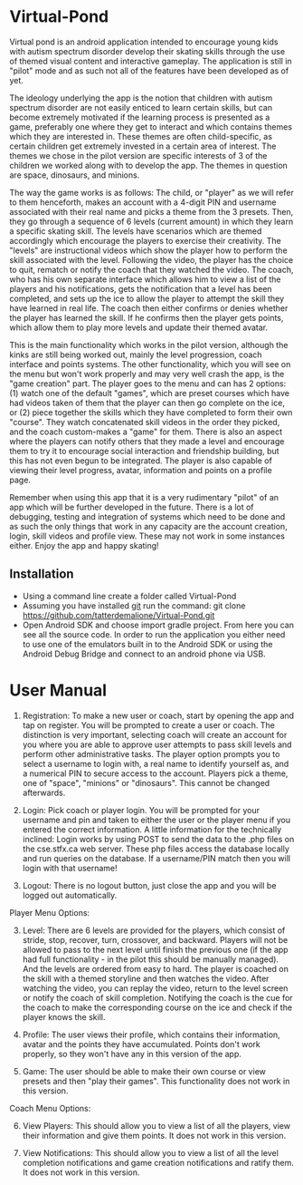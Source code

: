# Virtual-Pond

  Virtual pond is an android application intended to encourage young kids with autism spectrum disorder develop their skating skills through the use of themed visual content and interactive gameplay. The application is still in "pilot" mode and as such not all of the features have been developed as of yet.
  
  The ideology underlying the app is the notion that children with autism spectrum disorder are not easily enticed to learn certain skills, but can become extremely motivated if the learning process is presented as a game, preferably one where they get to interact and which contains themes which they are interested in. These themes are often child-specific, as certain children get extremely invested in a certain area of interest. The themes we chose in the pilot version are specific interests of 3 of the children we worked along with to develop the app. The themes in question are space, dinosaurs, and minions.  
  
  The way the game works is as follows: The child, or "player" as we will refer to them henceforth, makes an account with a 4-digit PIN and username associated with their real name and picks a theme from the 3 presets. Then, they go through a sequence of 6 levels (current amount) in which they learn a specific skating skill. The levels have scenarios which are themed accordingly which encourage the players to exercise their creativity. The "levels" are instructional videos which show the player how to perform the skill associated with the level. Following the video, the player has the choice to quit, rematch or notify the coach that they watched the video. The coach, who has his own separate interface which allows him to view a list of the players and his notifications, gets the notification that a level has been completed, and sets up the ice to allow the player to attempt the skill they have learned in real life. The coach then either confirms or denies whether the player has learned the skill. If he confirms then the player gets points, which allow them to play more levels and update their themed avatar. 
  
  This is the main functionality which works in the pilot version, although the kinks are still being worked out, mainly the level progression, coach interface and points systems.  The other functionality, which you will see on the menu but won't work properly and may very well crash the app, is the "game creation" part. The player goes to the menu and can has 2 options: (1) watch one of the default "games", which are preset courses which have had videos taken of them that the player can then go complete on the ice, or (2) piece together the skills which they have completed to form their own "course". They watch concatenated skill videos in the order they picked, and the coach custom-makes a "game" for them. There is also an aspect where the players can notify others that they made a level and encourage them to try it to encourage social interaction and friendship building, but this has not even begun to be integrated.  The player is also capable of viewing their level progress, avatar, information and points on a profile page.  
  
  Remember when using this app that it is a very rudimentary "pilot" of an app which will be further developed in the future. There is a lot of debugging, testing and integration of systems which need to be done and as such the only things that work in any capacity are the account creation, login, skill videos and profile view. These may not work in some instances either.  Enjoy the app and happy skating!

## Installation
- Using a command line create a folder called Virtual-Pond
- Assuming you have installed [git](https://git-scm.com/downloads) run the command:
git clone https://github.com/tatterdemalione/Virtual-Pond.git
- Open Android SDK and choose import gradle project.  From here you can see all the source code.  In order to run the application you either need to use one of the emulators built in to the Android SDK or using the Android Debug Bridge and connect to an android phone via USB.  

# User Manual

1. Registration: To make a new user or coach, start by opening the app and tap on register. You will be prompted to create a user or coach. The distinction is very important, selecting coach will create an account for you where you are able to approve user attempts to pass skill levels and perform other administrative tasks. The player option prompts you to select a username to login with, a real name to identify yourself as, and a numerical PIN to secure access to the account. Players pick a theme, one of "space", "minions" or "dinosaurs". This cannot be changed afterwards. 

2. Login: Pick coach or player login. You will be prompted for your username and pin and taken to either the user or the player menu if you entered the correct information. A little information for the technically inclined: Login works by using POST to send the data to the .php files on the cse.stfx.ca web server. These php files access the database locally and run queries on the database. If a username/PIN match then you will login with that username!

3. Logout: There is no logout button, just close the app and you will be logged out automatically. 

Player Menu Options:

3. Level: There are 6 levels are provided for the players, which consist of stride, stop, recover, turn, crossover, and backward. Players will not be allowed to pass to the next level until finish the previous one (if the app had full functionality - in the pilot this should be manually managed). And the levels are ordered from easy to hard. The player is coached on the skill with a themed storyline and then watches the video. After watching the video, you can replay the video, return to the level screen or notify the coach of skill completion. Notifying the coach is the cue for the coach to make the corresponding course on the ice and check if the player knows the skill.

4. Profile: The user views their profile, which contains their information, avatar and the points they have accumulated. Points don't work properly, so they won't have any in this version of the app.

5. Game: The user should be able to make their own course or view presets and then "play their games". This functionality does not work in this version.

Coach Menu Options:

6. View Players: This should allow you to view a list of all the players, view their information and give them points. It does not work in this version.

7. View Notifications: This should allow you to view a list of all the level completion notifications and game creation notifications and ratify them. It does not work in this version.




